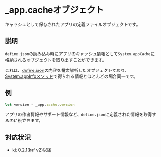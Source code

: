 # _app.cacheオブジェクト

キャッシュとして保存されたアプリの定義ファイルオブジェクトです。

## 説明

`define.json`の読み込み時にアプリのキャッシュ情報として`System.appCache`に格納されるオブジェクトを取り出すことができます。

これは、[define.json](/DEF)の内容を構文解析したオブジェクトであり、[System.appInfoメソッド](/System.appInfo)で得られる情報とほとんどの場合同一です。

## 例

```javascript
let version = _app.cache.version
```

アプリの作者情報やサポート情報など、`define.json`に定義された情報を取得するのに役立ちます。

## 対応状況
- kit 0.2.1(kaf v2)以降
